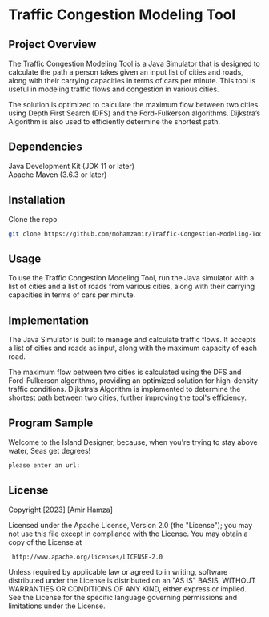 # Traffic Congestion Modeling Tool

 ## Project Overview
 The Traffic Congestion Modeling Tool is a Java Simulator that is designed to calculate the path a person takes given an input list of cities and roads, along with their carrying capacities in terms of cars per minute. This tool is useful in modeling traffic flows and congestion in various cities.

 The solution is optimized to calculate the maximum flow between two cities using Depth First Search (DFS) and the Ford-Fulkerson algorithms. Dijkstra’s Algorithm is also used to efficiently determine the shortest path.

 ## Dependencies
 Java Development Kit (JDK 11 or later) <br>
 Apache Maven (3.6.3 or later) <br>

 ## Installation
 Clone the repo
 ```bash
 git clone https://github.com/mohamzamir/Traffic-Congestion-Modeling-Tool
 ```

 ## Usage
 To use the Traffic Congestion Modeling Tool, run the Java simulator with a list of cities and a list of roads from various cities, along with their carrying capacities in terms of cars per minute.

 ## Implementation
 The Java Simulator is built to manage and calculate traffic flows. It accepts a list of cities and roads as input, along with the maximum capacity of each road.

 The maximum flow between two cities is calculated using the DFS and Ford-Fulkerson algorithms, providing an optimized solution for high-density traffic conditions. Dijkstra’s Algorithm is implemented to determine the shortest path between two cities, further improving the tool's efficiency.
 
 ## Program Sample
 
 Welcome to the Island Designer, because, when you're trying to stay above water, Seas get degrees!

```bash
please enter an url:
```


 ## License
 Copyright [2023] [Amir Hamza]

 Licensed under the Apache License, Version 2.0 (the "License");
 you may not use this file except in compliance with the License.
 You may obtain a copy of the License at

     http://www.apache.org/licenses/LICENSE-2.0

 Unless required by applicable law or agreed to in writing, software
 distributed under the License is distributed on an "AS IS" BASIS,
 WITHOUT WARRANTIES OR CONDITIONS OF ANY KIND, either express or implied.
 See the License for the specific language governing permissions and
 limitations under the License.
